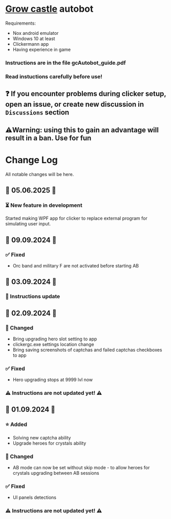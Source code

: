 # [Grow castle](https://play.google.com/store/apps/details?id=com.raongames.growcastle) autobot

Requirements:
- Nox android emulator
- Windows 10 at least
- Clickermann app
- Having experience in game

### Instructions are in the file gcAutobot_guide.pdf
### Read instuctions carefully before use!

## ❓ If you encounter problems during clicker setup, open an issue, or create new discussion in `Discussions` section

## ⚠️Warning: using this to gain an advantage will result in a ban. Use for fun

# Change Log

All notable changes will be here.

## 📅 05.06.2025 📅

### ⏳ New feature in development
Started making WPF app for clicker to replace external program for simulating user input.

## 📅 09.09.2024 📅

### ✅ Fixed
- Orc band and military F are not activated before starting AB

## 📅 03.09.2024 📅

### 🧾 Instructions update

## 📅 02.09.2024 📅

### 🔄 Changed
- Bring upgrading hero slot setting to app
- clickergc.exe settings location change
- Bring saving screenshots of captchas and failed captchas checkboxes to app

### ✅ Fixed
- Hero upgrading stops at 9999 lvl now

### ⚠️ Instructions are not updated yet! ⚠️

## 📅 01.09.2024 📅

### ⭐ Added
- Solving new captcha ability
- Upgrade heroes for crystals ability

### 🔄 Changed
- AB mode can now be set without skip mode - to allow heroes for crystals upgrading between AB sessions

### ✅ Fixed
- UI panels detections

### ⚠️ Instructions are not updated yet! ⚠️